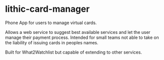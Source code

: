 # lithic-card-manager

Phone App for users to manage virtual cards.

Allows a web service to suggest best available services and let the user manage their payment process. Intended for small teams not able to take on the liability of issuing cards in peoples names.

Built for What2Watchlist but capable of extending to other services.